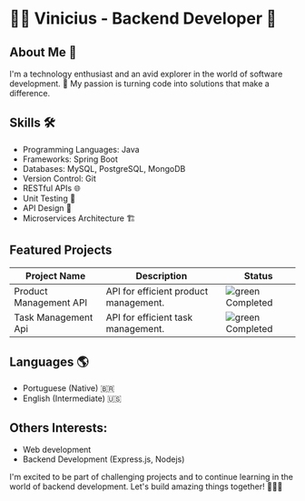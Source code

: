 # 👨‍💻 Vinicius - Backend Developer 👾

## About Me 🚀
I'm a technology enthusiast and an avid explorer in the world of software development. 🌟 My passion is turning code into solutions that make a difference. 

## Skills 🛠️
- Programming Languages: Java
- Frameworks: Spring Boot
- Databases: MySQL, PostgreSQL, MongoDB
- Version Control: Git
- RESTful APIs 🌐
- Unit Testing 🧪
- API Design 📏
- Microservices Architecture 🏗️

## Featured Projects

| Project Name            | Description                                           | Status       |
|-------------------------|-------------------------------------------------------|--------------|
| Product Management API  | API for efficient product management.                | ![green](https://via.placeholder.com/15/008000/000000?text=Completed) Completed |
| Task Management Api  | API for efficient task management.                | ![green](https://via.placeholder.com/15/008000/000000?text=Completed) Completed |



## Languages 🌎
- Portuguese (Native) 🇧🇷
- English (Intermediate) 🇺🇸

## Others Interests:
- Web development
- Backend Development (Express.js, Nodejs)


I'm excited to be part of challenging projects and to continue learning in the world of backend development. Let's build amazing things together! 🚀👨‍💻
